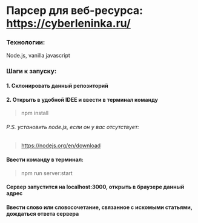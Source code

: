 
# Парсер для веб-ресурса: https://cyberleninka.ru/
### Технологии:
Node.js, vanilla javascript

### Шаги к запуску:
#### 1. Склонировать данный репозиторий
#### 2. Открыть в удобной IDEE и ввести в терминал команду 
> npm install
###### P.S. установить node.js, если он у вас отсутствует:
> https://nodejs.org/en/download
#### Ввести команду в терминал:
> npm run server:start
#### Сервер запустится на localhost:3000, открыть в браузере данный адрес
#### Ввести слово или словосочетание, связанное с искомыми статьями, дождаться ответа сервера


